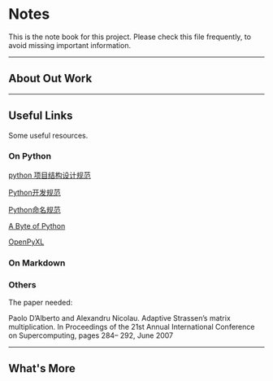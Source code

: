 # Notes

This is the note book for this project. Please check this file frequently, to avoid missing important information.

---

## About Out Work

---

## Useful Links

Some useful resources.

### On Python

[python 项目结构设计规范](https://www.jianshu.com/p/da9bfe6ceb08)

[Python开发规范](https://www.jianshu.com/p/d414e90dc953)

[Python命名规范](https://www.jianshu.com/p/a793c0d960fe)

[A Byte of Python](https://python.swaroopch.com)

[OpenPyXL](https://openpyxl.readthedocs.io)

### On Markdown

### Others

The paper needed:

Paolo D’Alberto and Alexandru Nicolau. Adaptive Strassen’s matrix multiplication. In Proceedings of the 21st Annual International Conference on Supercomputing, pages 284– 292, June 2007

---

## What's More
